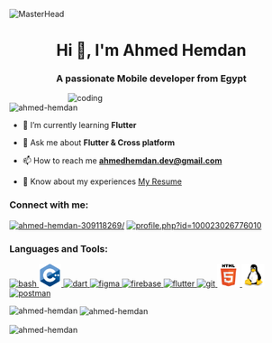 ![MasterHead](https://www.intelivita.com/wp-content/uploads/2023/03/Flutter-App-Development-Best-Practices.png)
<h1 align="center">Hi 👋, I'm Ahmed Hemdan</h1>
<h3 align="center">A passionate Mobile developer from Egypt</h3>
<img alt="coding" align="right" width="400" src="https://media.tenor.com/YZPnGuPeZv8AAAAd/coding.gif" >
<p align="left"> <img src="https://komarev.com/ghpvc/?username=ahmed-hemdan&label=Profile%20views&color=0e75b6&style=flat" alt="ahmed-hemdan" /> </p>

- 🌱 I’m currently learning **Flutter**

- 💬 Ask me about **Flutter & Cross platform**

- 📫 How to reach me **ahmedhemdan.dev@gmail.com**

- 📄 Know about my experiences [My Resume](https://drive.google.com/file/d/1PQp1ANDUtxAmf8JjnQyXIunvakRoXMWJ/view?usp=sharing)

<h3 align="left">Connect with me:</h3>
<p align="left">
<a href="https://linkedin.com/in/ahmed-hemdan-309118269/" target="blank"><img align="center" src="https://raw.githubusercontent.com/rahuldkjain/github-profile-readme-generator/master/src/images/icons/Social/linked-in-alt.svg" alt="ahmed-hemdan-309118269/" height="30" width="40" /></a>
<a href="https://fb.com/profile.php?id=100023026776010" target="blank"><img align="center" src="https://raw.githubusercontent.com/rahuldkjain/github-profile-readme-generator/master/src/images/icons/Social/facebook.svg" alt="profile.php?id=100023026776010" height="30" width="40" /></a>
</p>

<h3 align="left">Languages and Tools:</h3>
<p align="left"> <a href="https://www.gnu.org/software/bash/" target="_blank" rel="noreferrer"> <img src="https://www.vectorlogo.zone/logos/gnu_bash/gnu_bash-icon.svg" alt="bash" width="40" height="40"/> </a> <a href="https://www.w3schools.com/cpp/" target="_blank" rel="noreferrer"> <img src="https://raw.githubusercontent.com/devicons/devicon/master/icons/cplusplus/cplusplus-original.svg" alt="cplusplus" width="40" height="40"/> </a> <a href="https://dart.dev" target="_blank" rel="noreferrer"> <img src="https://www.vectorlogo.zone/logos/dartlang/dartlang-icon.svg" alt="dart" width="40" height="40"/> </a> <a href="https://www.figma.com/" target="_blank" rel="noreferrer"> <img src="https://www.vectorlogo.zone/logos/figma/figma-icon.svg" alt="figma" width="40" height="40"/> </a> <a href="https://firebase.google.com/" target="_blank" rel="noreferrer"> <img src="https://www.vectorlogo.zone/logos/firebase/firebase-icon.svg" alt="firebase" width="40" height="40"/> </a> <a href="https://flutter.dev" target="_blank" rel="noreferrer"> <img src="https://www.vectorlogo.zone/logos/flutterio/flutterio-icon.svg" alt="flutter" width="40" height="40"/> </a> <a href="https://git-scm.com/" target="_blank" rel="noreferrer"> <img src="https://www.vectorlogo.zone/logos/git-scm/git-scm-icon.svg" alt="git" width="40" height="40"/> </a> <a href="https://www.w3.org/html/" target="_blank" rel="noreferrer"> <img src="https://raw.githubusercontent.com/devicons/devicon/master/icons/html5/html5-original-wordmark.svg" alt="html5" width="40" height="40"/> </a> <a href="https://www.linux.org/" target="_blank" rel="noreferrer"> <img src="https://raw.githubusercontent.com/devicons/devicon/master/icons/linux/linux-original.svg" alt="linux" width="40" height="40"/> </a> <a href="https://postman.com" target="_blank" rel="noreferrer"> <img src="https://www.vectorlogo.zone/logos/getpostman/getpostman-icon.svg" alt="postman" width="40" height="40"/> </a> </p>

<p><img align="left" src="https://github-readme-stats.vercel.app/api/top-langs?username=ahmed-hemdan&show_icons=true&locale=en&layout=compact" alt="ahmed-hemdan" /></p>

<p>&nbsp;<img align="center" src="https://github-readme-stats.vercel.app/api?username=ahmed-hemdan&show_icons=true&locale=en" alt="ahmed-hemdan" /></p>

<p><img align="center" src="https://github-readme-streak-stats.herokuapp.com/?user=ahmed-hemdan&" alt="ahmed-hemdan" /></p>
